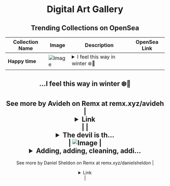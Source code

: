 <div align="center">

# Digital Art Gallery

## Trending Collections on OpenSea

| Collection Name                       | Image                                                                                     | Description                       | OpenSea Link                                                                                          |
|---------------------------------------|-------------------------------------------------------------------------------------------|-----------------------------------|--------------------------------------------------------------------------------------------------------|
| **Happy time** | ![Image](https://i.seadn.io/s/raw/files/e238c1acc9160f083d58ca98134ff1de.jpg?w=500&auto=format?w=200&auto=format) | <details><summary>I feel this way in winter ❄️🎄
...</summary>I feel this way in winter ❄️🎄
--
See more by Avideh on Remx at remx.xyz/avideh</details> | <details><summary>Link</summary>[Happy time](https://opensea.io/collection/happy-time-13)</details> |
| **<details><summary>The devil is th...</summary>The devil is the details</details>** | ![Image](https://i.seadn.io/s/raw/files/b9b7c9cf14198e9e3258ee8efbb98445.jpg?w=500&auto=format?w=200&auto=format) | <details><summary>Adding, adding, cleaning, addi...</summary>Adding, adding, cleaning, adding. When will it end?
--
See more by Daniel Sheldon on Remx at remx.xyz/danielsheldon</details> | <details><summary>Link</summary>[The devil is the details](https://opensea.io/collection/the-devil-is-the-details)</details> |

</div>